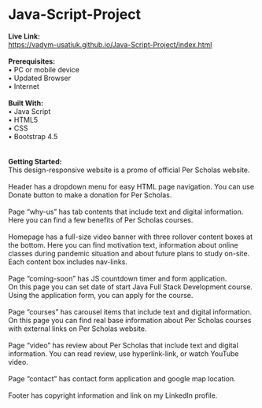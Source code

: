 # Java-Script-Project
<b>Live Link:</b><br>
https://vadym-usatiuk.github.io/Java-Script-Project/index.html <br>
<br>
<b>Prerequisites:</b><br>
•	PC or mobile device<br>
•	Updated Browser<br>
•	Internet<br>
<br>
<b>Built With:</b><br>
•	Java Script<br>
•	HTML5<br>
•	CSS<br>
•	Bootstrap 4.5<br>
<br>
<br>
<b>Getting Started:</b><br>
This design-responsive website is a promo of official Per Scholas website.<br>
<br>
Header has a dropdown menu for easy HTML page navigation. You can use Donate button to make a donation for Per Scholas.<br>
<br>
Page “why-us” has tab contents that include text and digital information.<br>
Here you can find a few benefits of Per Scholas courses.<br>
<br>
Homepage has a full-size video banner with three rollover content boxes at the bottom. Here you can find motivation text, information about online classes during pandemic situation and about future plans to study on-site. Each content box includes nav-links. <br>
<br>
Page “coming-soon” has JS countdown timer and form application.<br>
On this page you can set date of start Java Full Stack Development course.<br>
Using the application form, you can apply for the course.<br>
<br>
Page “courses” has carousel items that include text and digital information. <br>
On this page you can find real base information about Per Scholas courses with external links on Per Scholas website.<br>
<br>
Page “video” has review about Per Scholas that include text and digital information. You can read review, use hyperlink-link, or watch YouTube video.<br>
<br>
Page “contact” has contact form application and google map location.<br>
<br>
Footer has copyright information and link on my LinkedIn profile.<br>



